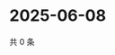 # 2025-06-08

共 0 条

<!-- BEGIN ZHIHUVIDEO -->
<!-- 最后更新时间 Sun Jun 08 2025 01:09:17 GMT+0800 (China Standard Time) -->

<!-- END ZHIHUVIDEO -->
